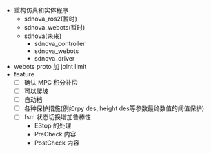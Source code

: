 - 重构仿真和实体程序
  - sdnova_ros2(暂时)
  - sdnova_webots(暂时)
  - sdnova(未来)
    - sdnova_controller
    - sdnova_webots
    - sdnova_driver
- webots proto 加 joint limit
- feature
  - [ ] 确认 MPC 积分补偿
  - [ ] 可以爬坡
  - [ ] 自动档
  - [ ] 各种保护措施(例如rpy des, height des等参数最终数值的阈值保护)
  - [ ] fsm 状态切换增加鲁棒性
    - EStop 的处理
    - PreCheck 内容
    - PostCheck 内容
